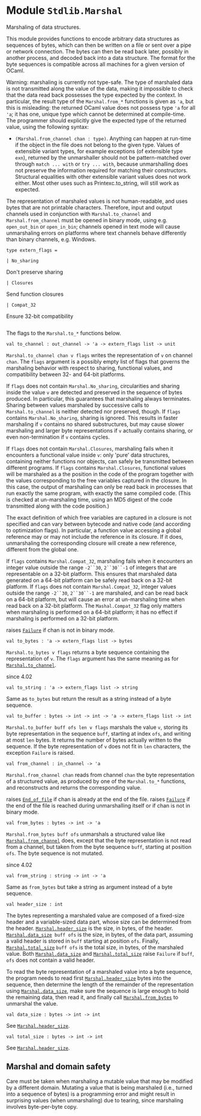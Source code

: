 
# Module `Stdlib.Marshal`

Marshaling of data structures.

This module provides functions to encode arbitrary data structures as sequences of bytes, which can then be written on a file or sent over a pipe or network connection. The bytes can then be read back later, possibly in another process, and decoded back into a data structure. The format for the byte sequences is compatible across all machines for a given version of OCaml.

Warning: marshaling is currently not type-safe. The type of marshaled data is not transmitted along the value of the data, making it impossible to check that the data read back possesses the type expected by the context. In particular, the result type of the `Marshal.from_*` functions is given as `'a`, but this is misleading: the returned OCaml value does not possess type `'a` for all `'a`; it has one, unique type which cannot be determined at compile-time. The programmer should explicitly give the expected type of the returned value, using the following syntax:

- `(Marshal.from_channel chan : type)`. Anything can happen at run-time if the object in the file does not belong to the given type.
Values of extensible variant types, for example exceptions (of extensible type `exn`), returned by the unmarshaller should not be pattern-matched over through `match ... with` or `try ... with`, because unmarshalling does not preserve the information required for matching their constructors. Structural equalities with other extensible variant values does not work either. Most other uses such as Printexc.to\_string, will still work as expected.

The representation of marshaled values is not human-readable, and uses bytes that are not printable characters. Therefore, input and output channels used in conjunction with `Marshal.to_channel` and `Marshal.from_channel` must be opened in binary mode, using e.g. `open_out_bin` or `open_in_bin`; channels opened in text mode will cause unmarshaling errors on platforms where text channels behave differently than binary channels, e.g. Windows.

```
type extern_flags = 
```
```
| No_sharing
```
Don't preserve sharing

```
| Closures
```
Send function closures

```
| Compat_32
```
Ensure 32-bit compatibility

```

```
The flags to the `Marshal.to_*` functions below.

```
val to_channel : out_channel -> 'a -> extern_flags list -> unit
```
`Marshal.to_channel chan v flags` writes the representation of `v` on channel `chan`. The `flags` argument is a possibly empty list of flags that governs the marshaling behavior with respect to sharing, functional values, and compatibility between 32- and 64-bit platforms.

If `flags` does not contain `Marshal.No_sharing`, circularities and sharing inside the value `v` are detected and preserved in the sequence of bytes produced. In particular, this guarantees that marshaling always terminates. Sharing between values marshaled by successive calls to `Marshal.to_channel` is neither detected nor preserved, though. If `flags` contains `Marshal.No_sharing`, sharing is ignored. This results in faster marshaling if `v` contains no shared substructures, but may cause slower marshaling and larger byte representations if `v` actually contains sharing, or even non-termination if `v` contains cycles.

If `flags` does not contain `Marshal.Closures`, marshaling fails when it encounters a functional value inside `v`: only 'pure' data structures, containing neither functions nor objects, can safely be transmitted between different programs. If `flags` contains `Marshal.Closures`, functional values will be marshaled as a the position in the code of the program together with the values corresponding to the free variables captured in the closure. In this case, the output of marshaling can only be read back in processes that run exactly the same program, with exactly the same compiled code. (This is checked at un-marshaling time, using an MD5 digest of the code transmitted along with the code position.)

The exact definition of which free variables are captured in a closure is not specified and can vary between bytecode and native code (and according to optimization flags). In particular, a function value accessing a global reference may or may not include the reference in its closure. If it does, unmarshaling the corresponding closure will create a new reference, different from the global one.

If `flags` contains `Marshal.Compat_32`, marshaling fails when it encounters an integer value outside the range `-2``30`, `2``30``-1` of integers that are representable on a 32-bit platform. This ensures that marshaled data generated on a 64-bit platform can be safely read back on a 32-bit platform. If `flags` does not contain `Marshal.Compat_32`, integer values outside the range `-2``30`, `2``30``-1` are marshaled, and can be read back on a 64-bit platform, but will cause an error at un-marshaling time when read back on a 32-bit platform. The `Mashal.Compat_32` flag only matters when marshaling is performed on a 64-bit platform; it has no effect if marshaling is performed on a 32-bit platform.

raises [`Failure`](./Stdlib.md#exception-Failure) if chan is not in binary mode.
```
val to_bytes : 'a -> extern_flags list -> bytes
```
`Marshal.to_bytes v flags` returns a byte sequence containing the representation of `v`. The `flags` argument has the same meaning as for [`Marshal.to_channel`](./#val-to_channel).

since 4.02
```
val to_string : 'a -> extern_flags list -> string
```
Same as `to_bytes` but return the result as a string instead of a byte sequence.

```
val to_buffer : bytes -> int -> int -> 'a -> extern_flags list -> int
```
`Marshal.to_buffer buff ofs len v flags` marshals the value `v`, storing its byte representation in the sequence `buff`, starting at index `ofs`, and writing at most `len` bytes. It returns the number of bytes actually written to the sequence. If the byte representation of `v` does not fit in `len` characters, the exception `Failure` is raised.

```
val from_channel : in_channel -> 'a
```
`Marshal.from_channel chan` reads from channel `chan` the byte representation of a structured value, as produced by one of the `Marshal.to_*` functions, and reconstructs and returns the corresponding value.

raises [`End_of_file`](./Stdlib.md#exception-End_of_file) if chan is already at the end of the file.
raises [`Failure`](./Stdlib.md#exception-Failure) if the end of the file is reached during unmarshalling itself or if chan is not in binary mode.
```
val from_bytes : bytes -> int -> 'a
```
`Marshal.from_bytes buff ofs` unmarshals a structured value like [`Marshal.from_channel`](./#val-from_channel) does, except that the byte representation is not read from a channel, but taken from the byte sequence `buff`, starting at position `ofs`. The byte sequence is not mutated.

since 4.02
```
val from_string : string -> int -> 'a
```
Same as `from_bytes` but take a string as argument instead of a byte sequence.

```
val header_size : int
```
The bytes representing a marshaled value are composed of a fixed-size header and a variable-sized data part, whose size can be determined from the header. [`Marshal.header_size`](./#val-header_size) is the size, in bytes, of the header. [`Marshal.data_size`](./#val-data_size)` buff ofs` is the size, in bytes, of the data part, assuming a valid header is stored in `buff` starting at position `ofs`. Finally, [`Marshal.total_size`](./#val-total_size) `buff ofs` is the total size, in bytes, of the marshaled value. Both [`Marshal.data_size`](./#val-data_size) and [`Marshal.total_size`](./#val-total_size) raise `Failure` if `buff`, `ofs` does not contain a valid header.

To read the byte representation of a marshaled value into a byte sequence, the program needs to read first [`Marshal.header_size`](./#val-header_size) bytes into the sequence, then determine the length of the remainder of the representation using [`Marshal.data_size`](./#val-data_size), make sure the sequence is large enough to hold the remaining data, then read it, and finally call [`Marshal.from_bytes`](./#val-from_bytes) to unmarshal the value.

```
val data_size : bytes -> int -> int
```
See [`Marshal.header_size`](./#val-header_size).

```
val total_size : bytes -> int -> int
```
See [`Marshal.header_size`](./#val-header_size).


## Marshal and domain safety

Care must be taken when marshaling a mutable value that may be modified by a different domain. Mutating a value that is being marshaled (i.e., turned into a sequence of bytes) is a programming error and might result in surprising values (when unmarshaling) due to tearing, since marshaling involves byte-per-byte copy.
